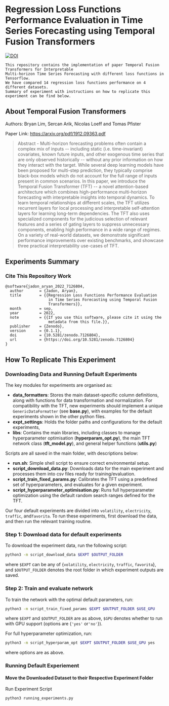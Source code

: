 # Regression Loss Functions Performance Evaluation in Time Series Forecasting using Temporal Fusion Transformers
[![DOI](https://zenodo.org/badge/539248750.svg)](https://zenodo.org/badge/latestdoi/539248750)
```
This repository contains the implementation of paper Temporal Fusion Transformers for Interpretable 
Multi-horizon Time Series Forecasting with different loss functions in Tensorflow. 
We have compared 14 regression loss functions performance on 4 different datasets. 
Summary of experiment with instructions on how to replicate this experiment can be find below.
```

## About Temporal Fusion Transformers
Authors: Bryan Lim, Sercan Arik, Nicolas Loeff and Tomas Pfister

Paper Link: https://arxiv.org/pdf/1912.09363.pdf 

> Abstract - Multi-horizon forecasting problems often contain a complex mix of inputs -- including static (i.e. time-invariant) 
> covariates, known future inputs, and other exogenous time series that are only observed historically -- without any 
> prior information on how they interact with the target. While several deep learning models have been proposed for 
> multi-step prediction, they typically comprise black-box models which do not account for the full range of inputs 
> present in common scenarios. In this paper, we introduce the Temporal Fusion Transformer (TFT) -- a novel 
> attention-based architecture which combines high-performance multi-horizon forecasting with interpretable insights 
> into temporal dynamics. To learn temporal relationships at different scales, the TFT utilizes recurrent layers for 
> local processing and interpretable self-attention layers for learning long-term dependencies. 
> The TFT also uses specialized components for the judicious selection of relevant features and a series of gating layers 
> to suppress unnecessary components, enabling high performance in a wide range of regimes. On a variety of real-world datasets, 
> we demonstrate significant performance improvements over existing benchmarks, and showcase three practical 
> interpretability use-cases of TFT.

## Experiments Summary

### Cite This Repository Work
```
@software{jadon_aryan_2022_7126804,
  author       = {Jadon, Aryan},
  title        = {{Regression Loss Functions Performance Evaluation 
                   in Time Series Forecasting using Temporal Fusion
                   Transformers}},
  month        = sep,
  year         = 2022,
  note         = {{If you use this software, please cite it using the 
                   metadata from this file.}},
  publisher    = {Zenodo},
  version      = {0.1.1},
  doi          = {10.5281/zenodo.7126804},
  url          = {https://doi.org/10.5281/zenodo.7126804}
}
```

## How To Replicate This Experiment

### Downloading Data and Running Default Experiments
The key modules for experiments are organised as:

* **data\_formatters**: Stores the main dataset-specific column definitions, along with functions for data transformation and normalization. For compatibility with the TFT, new experiments should implement a unique ``GenericDataFormatter`` (see **base.py**), with examples for the default experiments shown in the other python files.
* **expt\_settings**: Holds the folder paths and configurations for the default experiments,
* **libs**: Contains the main libraries, including classes to manage hyperparameter optimisation (**hyperparam\_opt.py**), the main TFT network class (**tft\_model.py**), and general helper functions (**utils.py**)

Scripts are all saved in the main folder, with descriptions below:

* **run.sh**: Simple shell script to ensure correct environmental setup.
* **script\_download\_data.py**: Downloads data for the main experiment and processes them into csv files ready for training/evaluation.
* **script\_train\_fixed\_params.py**: Calibrates the TFT using a predefined set of hyperparameters, and evaluates for a given experiment.
* **script\_hyperparameter\_optimisation.py**: Runs full hyperparameter optimization using the default random search ranges defined for the TFT.

Our four default experiments are divided into ``volatility``, ``electricity``, ``traffic``, and``favorita``. 
To run these experiments, first download the data, and then run the relevant training routine.

### Step 1: Download data for default experiments
To download the experiment data, run the following script:
```bash
python3 -m script_download_data $EXPT $OUTPUT_FOLDER
```
where ``$EXPT`` can be any of {``volatility``, ``electricity``, ``traffic``, ``favorita``}, and ``$OUTPUT_FOLDER`` denotes the root folder in which experiment outputs are saved.

### Step 2: Train and evaluate network
To train the network with the optimal default parameters, run:
```bash
python3 -m script_train_fixed_params $EXPT $OUTPUT_FOLDER $USE_GPU 
```
where ``$EXPT`` and ``$OUTPUT_FOLDER`` are as above, ``$GPU`` denotes whether to run with GPU support (options are {``'yes'`` or``'no'``}).

For full hyperparameter optimization, run:
```bash
python3 -m script_hyperparam_opt $EXPT $OUTPUT_FOLDER $USE_GPU yes
```
where options are as above.

### Running Default Experiement
#### Move the Downloaded Dataset to their Respective Experiment Folder

Run Experiment Script 

```bash
python3 running_experiments.py
```
